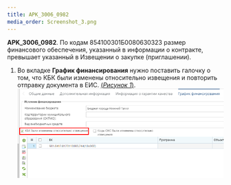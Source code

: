 ```yaml
---
title: APK_3006_0982
media_order: Screenshot_3.png
---
```


**APK_3006_0982**. По кодам 854100301Б0080630323 размер финансового обеспечения, указанный в информации о контракте, превышает указанный в Извещении о закупке (приглашении).
1. Во вкладке **График финансирования** нужно поставить  галочку о том, что КБК были изменены относительно извещения и повторить отправку документа в ЕИС. [(*Рисунок 1*)](#ris-1).
![Рисунок 1.](Screenshot_3.png?id=ris-1)